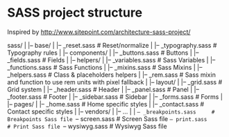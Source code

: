 # SASS project structure

Inspired by http://www.sitepoint.com/architecture-sass-project/

sass/
|
|– base/
|   |– _reset.sass       # Reset/normalize
|   |– _typography.sass  # Typography rules
|
|– components/
|   |– _buttons.sass     # Buttons
|   |– _fields.sass      # Fields
|
|– helpers/
|   |– _variables.sass   # Sass Variables
|   |– _functions.sass   # Sass Functions
|   |– _mixins.sass      # Sass Mixins
|   |– _helpers.sass     # Class & placeholders helpers
|   |– _rem.sass         # Sass mixin and function to use rem units with pixel fallback
|
|– layout/
|   |– _grid.sass        # Grid system
|   |– _header.sass      # Header
|   |– _panel.sass       # Panel
|   |– _footer.sass      # Footer
|   |– _sidebar.sass     # Sidebar
|   |– _forms.sass       # Forms
|
|– pages/
|   |– _home.sass        # Home specific styles
|   |– _contact.sass     # Contact specific styles
|
|– vendors/
|   |– ...
|
|
`– _breakpoints.sass     # Breakpoints Sass file
`– screen.sass           # Screen Sass file
`– print.sass            # Print Sass file
`– wysiwyg.sass          # Wysiwyg Sass file

